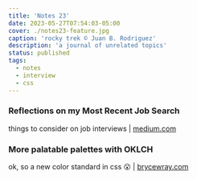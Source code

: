 ```yaml
---
title: 'Notes 23'
date: 2023-05-27T07:54:03-05:00
cover: ./notes23-feature.jpg
caption: 'rocky trek © Juan B. Rodriguez'
description: 'a journal of unrelated topics'
status: published
tags:
  - notes
  - interview
  - css
---
```


### Reflections on my Most Recent Job Search

things to consider on job interviews | [medium.com](https://medium.com/@jescalan/reflections-on-my-most-recent-job-search-4bcace57d2c8)

### More palatable palettes with OKLCH

ok, so a new color standard in css 😮 | [brycewray.com](https://www.brycewray.com/posts/2023/05/more-palatable-palettes-oklch/)
